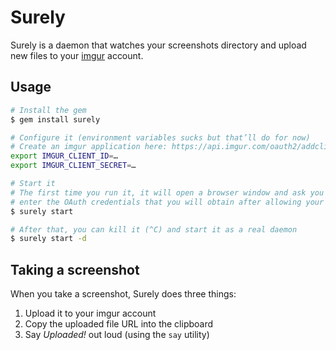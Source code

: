 # Surely

Surely is a daemon that watches your screenshots directory and upload new files to your [imgur](http://imgur.com/) account.

## Usage

```bash
# Install the gem
$ gem install surely

# Configure it (environment variables sucks but that’ll do for now)
# Create an imgur application here: https://api.imgur.com/oauth2/addclient
export IMGUR_CLIENT_ID=…
export IMGUR_CLIENT_SECRET=…

# Start it
# The first time you run it, it will open a browser window and ask you to
# enter the OAuth credentials that you will obtain after allowing your imgur app
$ surely start

# After that, you can kill it (^C) and start it as a real daemon
$ surely start -d
```

## Taking a screenshot

When you take a screenshot, Surely does three things:

1. Upload it to your imgur account
2. Copy the uploaded file URL into the clipboard
3. Say *Uploaded!* out loud (using the `say` utility)
